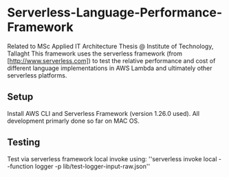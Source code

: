 # Serverless-Language-Performance-Framework
Related to MSc Applied IT Architecture Thesis @ Institute of Technology, Tallaght
This framework uses the serverless framework (from [http://www.serverless.com]) to test the relative performance and cost of different language implementations in AWS Lambda and ultimately other serverless platforms.

## Setup
Install AWS CLI and Serverless Framework (version 1.26.0 used).
All development primarly done so far on MAC OS.

## Testing
Test via serverless framework local invoke using:
''serverless invoke local --function logger -p lib/test-logger-input-raw.json''
